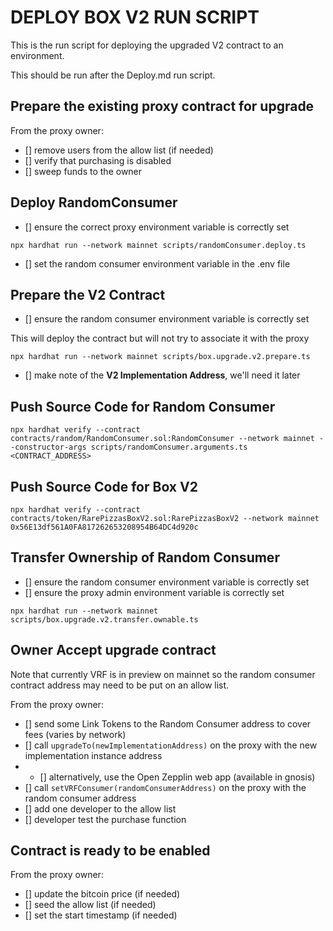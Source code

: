 # DEPLOY BOX V2 RUN SCRIPT

This is the run script for deploying the upgraded V2 contract to an environment.

This should be run after the Deploy.md run script.

## Prepare the existing proxy contract for upgrade

From the proxy owner:
- [] remove users from the allow list (if needed)
- [] verify that purchasing is disabled
- [] sweep funds to the owner

## Deploy RandomConsumer 

- [] ensure the correct proxy environment variable is correctly set

`npx hardhat run --network mainnet scripts/randomConsumer.deploy.ts`

- [] set the random consumer environment variable in the .env file

## Prepare the V2 Contract

- [] ensure the random consumer environment variable is correctly set

This will deploy the contract but will not try to associate it with the proxy

`npx hardhat run --network mainnet scripts/box.upgrade.v2.prepare.ts`

- [] make note of the **V2 Implementation Address**, we'll need it later

## Push Source Code for Random Consumer

`npx hardhat verify --contract contracts/random/RandomConsumer.sol:RandomConsumer --network mainnet --constructor-args scripts/randomConsumer.arguments.ts <CONTRACT_ADDRESS>`

## Push Source Code for Box V2

`npx hardhat verify --contract contracts/token/RarePizzasBoxV2.sol:RarePizzasBoxV2 --network mainnet 0x56E13df561A0FA817262653208954B64DC4d920c`

## Transfer Ownership of Random Consumer

- [] ensure the random consumer environment variable is correctly set
- [] ensure the proxy admin environment variable is correctly set

`npx hardhat run --network mainnet scripts/box.upgrade.v2.transfer.ownable.ts`

## Owner Accept upgrade contract

Note that currently VRF is in preview on mainnet so the random consumer contract address may need to be put on an allow list.

From the proxy owner:
- [] send some Link Tokens to the Random Consumer address to cover fees (varies by network)
- [] call `upgradeTo(newImplementationAddress)` on the proxy with the new implementation instance address
- - [] alternatively, use the Open Zepplin web app (available in gnosis)
- [] call `setVRFConsumer(randomConsumerAddress)` on the proxy with the random consumer address
- [] add one developer to the allow list
- [] developer test the purchase function

## Contract is ready to be enabled

From the proxy owner:
- [] update the bitcoin price (if needed)
- [] seed the allow list (if needed)
- [] set the start timestamp (if needed)
